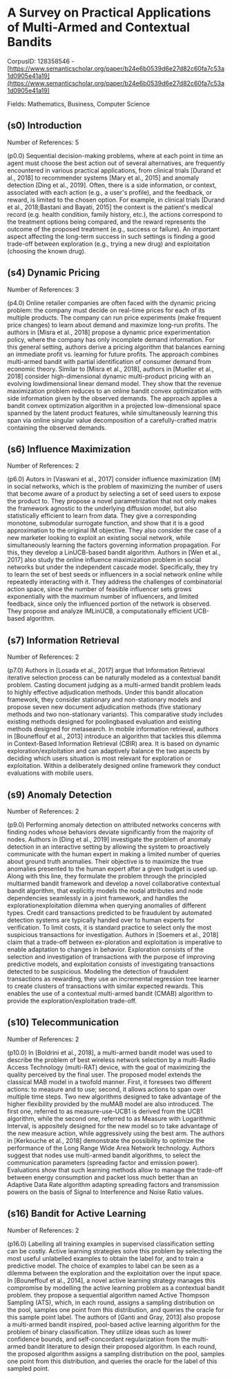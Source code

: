 # A Survey on Practical Applications of Multi-Armed and Contextual Bandits

CorpusID: 128358546 - [https://www.semanticscholar.org/paper/b24e6b0539d6e27d82c60fa7c53a1d0905e41a19](https://www.semanticscholar.org/paper/b24e6b0539d6e27d82c60fa7c53a1d0905e41a19)

Fields: Mathematics, Business, Computer Science

## (s0) Introduction
Number of References: 5

(p0.0) Sequential decision-making problems, where at each point in time an agent must choose the best action out of several alternatives, are frequently encountered in various practical applications, from clinical trials [Durand et al., 2018] to recommender systems [Mary et al., 2015] and anomaly detection [Ding et al., 2019]. Often, there is a side information, or context, associated with each action (e.g., a user's profile), and the feedback, or reward, is limited to the chosen option. For example, in clinical trials [Durand et al., 2018;Bastani and Bayati, 2015] the context is the patient's medical record (e.g. health condition, family history, etc.), the actions correspond to the treatment options being compared, and the reward represents the outcome of the proposed treatment (e.g., success or failure). An important aspect affecting the long-term success in such settings is finding a good trade-off between exploration (e.g., trying a new drug) and exploitation (choosing the known drug).
## (s4) Dynamic Pricing
Number of References: 3

(p4.0) Online retailer companies are often faced with the dynamic pricing problem: the company must decide on real-time prices for each of its multiple products. The company can run price experiments (make frequent price changes) to learn about demand and maximize long-run profits. The authors in [Misra et al., 2018] propose a dynamic price experimentation policy, where the company has only incomplete demand information. For this general setting, authors derive a pricing algorithm that balances earning an immediate profit vs. learning for future profits. The approach combines multi-armed bandit with partial identification of consumer demand from economic theory. Similar to [Misra et al., 2018], authors in [Mueller et al., 2018] consider high-dimensional dynamic multi-product pricing with an evolving lowdimensional linear demand model. They show that the revenue maximization problem reduces to an online bandit convex optimization with side information given by the observed demands. The approach applies a bandit convex optimization algorithm in a projected low-dimensional space spanned by the latent product features, while simultaneously learning this span via online singular value decomposition of a carefully-crafted matrix containing the observed demands.
## (s6) Influence Maximization
Number of References: 2

(p6.0) Autors in [Vaswani et al., 2017] consider influence maximization (IM) in social networks, which is the problem of maximizing the number of users that become aware of a product by selecting a set of seed users to expose the product to. They propose a novel parametrization that not only makes the framework agnostic to the underlying diffusion model, but also statistically efficient to learn from data. They give a corresponding monotone, submodular surrogate function, and show that it is a good approximation to the original IM objective. They also consider the case of a new marketer looking to exploit an existing social network, while simultaneously learning the factors governing information propagation. For this, they develop a LinUCB-based bandit algorithm. Authors in [Wen et al., 2017] also study the online influence maximization problem in social networks but under the independent cascade model. Specifically, they try to learn the set of best seeds or influencers in a social network online while repeatedly interacting with it. They address the challenges of combinatorial action space, since the number of feasible influencer sets grows exponentially with the maximum number of influencers, and limited feedback, since only the influenced portion of the network is observed. They propose and analyze IMLinUCB, a computationally efficient UCB-based algorithm.
## (s7) Information Retrieval
Number of References: 2

(p7.0) Authors in [Losada et al., 2017] argue that Information Retrieval iterative selection process can be naturally modeled as a contextual bandit problem. Casting document judging as a multi-armed bandit problem leads to highly effective adjudication methods. Under this bandit allocation framework, they consider stationary and non-stationary models and propose seven new document adjudication methods (five stationary methods and two non-stationary variants). This comparative study includes existing methods designed for poolingbased evaluation and existing methods designed for metasearch. In mobile information retrieval, authors in [Bouneffouf et al., 2013] introduce an algorithm that tackles this dilemma in Context-Based Information Retrieval (CBIR) area. It is based on dynamic exploration/exploitation and can adaptively balance the two aspects by deciding which users situation is most relevant for exploration or exploitation. Within a deliberately designed online framework they conduct evaluations with mobile users.
## (s9) Anomaly Detection
Number of References: 2

(p9.0) Performing anomaly detection on attributed networks concerns with finding nodes whose behaviors deviate significantly from the majority of nodes. Authors in [Ding et al., 2019] investigate the problem of anomaly detection in an interactive setting by allowing the system to proactively communicate with the human expert in making a limited number of queries about ground truth anomalies. Their objective is to maximize the true anomalies presented to the human expert after a given budget is used up. Along with this line, they formulate the problem through the principled multiarmed bandit framework and develop a novel collaborative contextual bandit algorithm, that explicitly models the nodal attributes and node dependencies seamlessly in a joint framework, and handles the explorationexploitation dilemma when querying anomalies of different types. Credit card transactions predicted to be fraudulent by automated detection systems are typically handed over to human experts for verification. To limit costs, it is standard practice to select only the most suspicious transactions for investigation. Authors in [Soemers et al., 2018] claim that a trade-off between ex-ploration and exploitation is imperative to enable adaptation to changes in behavior. Exploration consists of the selection and investigation of transactions with the purpose of improving predictive models, and exploitation consists of investigating transactions detected to be suspicious. Modeling the detection of fraudulent transactions as rewarding, they use an incremental regression tree learner to create clusters of transactions with similar expected rewards. This enables the use of a contextual multi-armed bandit (CMAB) algorithm to provide the exploration/exploitation trade-off.
## (s10) Telecommunication
Number of References: 2

(p10.0) In [Boldrini et al., 2018], a multi-armed bandit model was used to describe the problem of best wireless network selection by a multi-Radio Access Technology (multi-RAT) device, with the goal of maximizing the quality perceived by the final user. The proposed model extends the classical MAB model in a twofold manner. First, it foresees two different actions: to measure and to use; second, it allows actions to span over multiple time steps. Two new algorithms designed to take advantage of the higher flexibility provided by the muMAB model are also introduced. The first one, referred to as measure-use-UCB1 is derived from the UCB1 algorithm, while the second one, referred to as Measure with Logarithmic Interval, is appositely designed for the new model so to take advantage of the new measure action, while aggressively using the best arm. The authors in [Kerkouche et al., 2018] demonstrate the possibility to optimize the performance of the Long Range Wide Area Network technology. Authors suggest that nodes use multi-armed bandit algorithms, to select the communication parameters (spreading factor and emission power). Evaluations show that such learning methods allow to manage the trade-off between energy consumption and packet loss much better than an Adaptive Data Rate algorithm adapting spreading factors and transmission powers on the basis of Signal to Interference and Noise Ratio values.
## (s16) Bandit for Active Learning
Number of References: 2

(p16.0) Labelling all training examples in supervised classification setting can be costly. Active learning strategies solve this problem by selecting the most useful unlabelled examples to obtain the label for, and to train a predictive model. The choice of examples to label can be seen as a dilemma between the exploration and the exploitation over the input space. In [Bouneffouf et al., 2014], a novel active learning strategy manages this compromise by modelling the active learning problem as a contextual bandit problem. they propose a sequential algorithm named Active Thompson Sampling (ATS), which, in each round, assigns a sampling distribution on the pool, samples one point from this distribution, and queries the oracle for this sample point label. The authors of [Ganti and Gray, 2013] also propose a multi-armed bandit inspired, pool-based active learning algorithm for the problem of binary classification. They utilize ideas such as lower confidence bounds, and self-concordant regularization from the multi-armed bandit literature to design their proposed algorithm. In each round, the proposed algorithm assigns a sampling distribution on the pool, samples one point from this distribution, and queries the oracle for the label of this sampled point.
